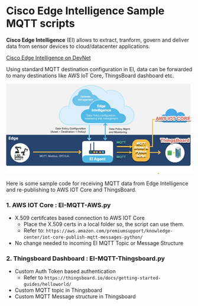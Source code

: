 # Cisco Edge Intelligence Sample MQTT scripts

**Cisco Edge Intelligence** (EI) allows to extract, tranform, govern and deliver data from sensor devices to cloud/datacenter applications.

[Cisco Edge Intelligence on DevNet](https://developer.cisco.com/edge-intelligence)

Using standard MQTT destination configuration in EI, data can be forwarded to many destinations like AWS IoT Core, ThingsBoard dashboard etc.

![Sample data flow](EI_Code_FlowDiagram.jpg)

Here is some sample code for receiving MQTT data from Edge Intelligence and re-publishing to AWS IOT Core and ThingsBoard.

### 1. AWS IOT Core : EI-MQTT-AWS.py
* X.509 certifcates based connection to AWS IOT Core
	* Place the X.509 certs in a local folder so, the script can use them.
	* Refer to: `https://aws.amazon.com/premiumsupport/knowledge-center/iot-core-publish-mqtt-messages-python/`
* No change needed to incoming EI MQTT Topic or Message Structure

### 2. Thingsboard Dashboard : EI-MQTT-Thingsboard.py
* Custom Auth Token based authentication
	* Refer to `https://thingsboard.io/docs/getting-started-guides/helloworld/`
* Custom MQTT topic in Thingsboard
* Custom MQTT Message structure in Thingsboard

